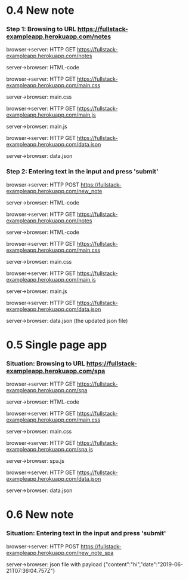 # 0.4 New note

### Step 1: Browsing to URL https://fullstack-exampleapp.herokuapp.com/notes
browser->server: HTTP GET https://fullstack-exampleapp.herokuapp.com/notes

server->browser: HTML-code

browser->server: HTTP GET https://fullstack-exampleapp.herokuapp.com/main.css

server->browser: main.css

browser->server: HTTP GET https://fullstack-exampleapp.herokuapp.com/main.js

server->browser: main.js

browser->server: HTTP GET https://fullstack-exampleapp.herokuapp.com/data.json

server->browser: data.json

### Step 2: Entering text in the input and press 'submit'
browser->server: HTTP POST https://fullstack-exampleapp.herokuapp.com/new_note

server->browser: HTML-code

browser->server: HTTP GET https://fullstack-exampleapp.herokuapp.com/notes

server->browser: HTML-code

browser->server: HTTP GET https://fullstack-exampleapp.herokuapp.com/main.css

server->browser: main.css

browser->server: HTTP GET https://fullstack-exampleapp.herokuapp.com/main.js

server->browser: main.js

browser->server: HTTP GET https://fullstack-exampleapp.herokuapp.com/data.json

server->browser: data.json (the updated json file)

# 0.5 Single page app

### Situation: Browsing to URL https://fullstack-exampleapp.herokuapp.com/spa
browser->server: HTTP GET https://fullstack-exampleapp.herokuapp.com/spa

server->browser: HTML-code

browser->server: HTTP GET https://fullstack-exampleapp.herokuapp.com/main.css

server->browser: main.css

browser->server: HTTP GET https://fullstack-exampleapp.herokuapp.com/spa.js

server->browser: spa.js

browser->server: HTTP GET https://fullstack-exampleapp.herokuapp.com/data.json

server->browser: data.json

# 0.6 New note

### Situation: Entering text in the input and press 'submit'
browser->server: HTTP POST https://fullstack-exampleapp.herokuapp.com/new_note_spa

server->browser: json file with payload {"content":"hi","date":"2019-06-21T07:36:04.757Z"}